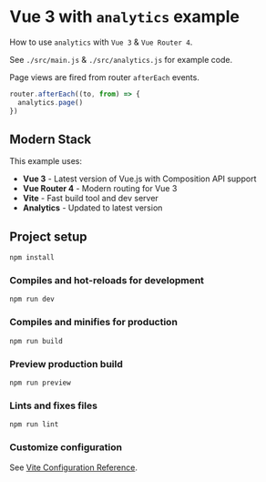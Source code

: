 # Vue 3 with `analytics` example

How to use `analytics` with `Vue 3` & `Vue Router 4`.

See `./src/main.js` & `./src/analytics.js` for example code.

Page views are fired from router `afterEach` events.

```js
router.afterEach((to, from) => {
  analytics.page()
})
```

## Modern Stack

This example uses:
- **Vue 3** - Latest version of Vue.js with Composition API support
- **Vue Router 4** - Modern routing for Vue 3
- **Vite** - Fast build tool and dev server
- **Analytics** - Updated to latest version

## Project setup
```
npm install
```

### Compiles and hot-reloads for development
```
npm run dev
```

### Compiles and minifies for production
```
npm run build
```

### Preview production build
```
npm run preview  
```

### Lints and fixes files
```
npm run lint
```

### Customize configuration
See [Vite Configuration Reference](https://vitejs.dev/config/).
